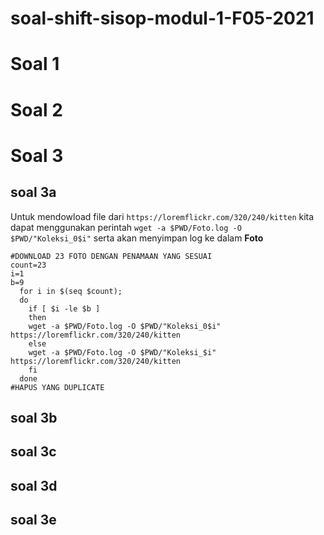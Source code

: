 # soal-shift-sisop-modul-1-F05-2021

# Soal 1
# Soal 2
# Soal 3
## soal 3a
Untuk mendowload file dari ```https://loremflickr.com/320/240/kitten``` kita dapat menggunakan perintah ```wget -a $PWD/Foto.log -O $PWD/"Koleksi_0$i"```
serta akan menyimpan log ke dalam __Foto__

```
#DOWNLOAD 23 FOTO DENGAN PENAMAAN YANG SESUAI
count=23
i=1
b=9
  for i in $(seq $count); 
  do
	if [ $i -le $b ]
	then
	wget -a $PWD/Foto.log -O $PWD/"Koleksi_0$i" https://loremflickr.com/320/240/kitten
 	else 
	wget -a $PWD/Foto.log -O $PWD/"Koleksi_$i" https://loremflickr.com/320/240/kitten
	fi
  done
#HAPUS YANG DUPLICATE
```
## soal 3b
## soal 3c
## soal 3d
## soal 3e
